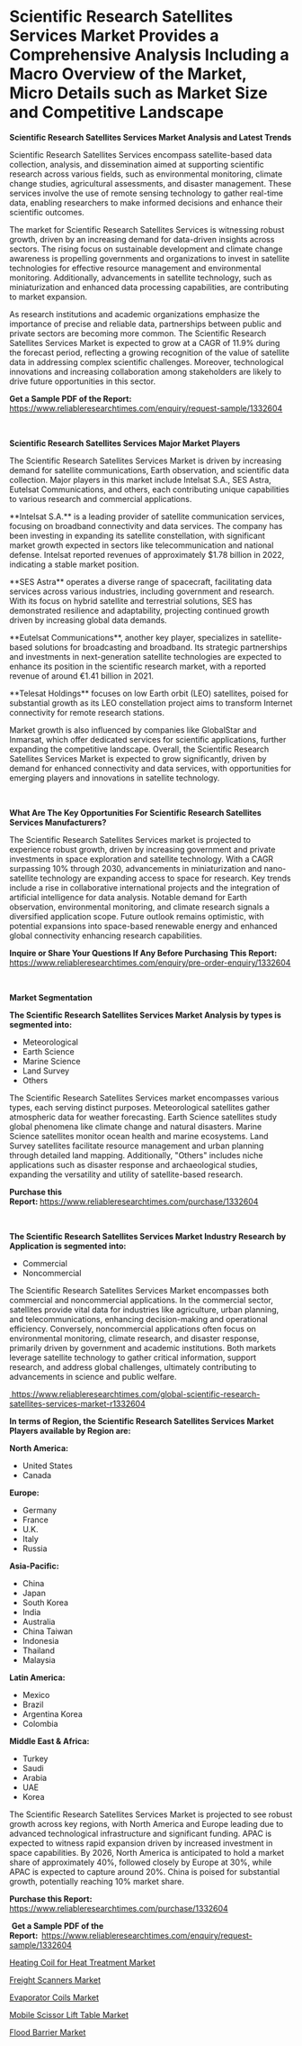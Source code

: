 <p><h1>Scientific Research Satellites Services Market Provides a Comprehensive Analysis Including a Macro Overview of the Market, Micro Details such as Market Size and Competitive Landscape</h1></p><p><strong>Scientific Research Satellites Services Market Analysis and Latest Trends</strong></p>
<p><p>Scientific Research Satellites Services encompass satellite-based data collection, analysis, and dissemination aimed at supporting scientific research across various fields, such as environmental monitoring, climate change studies, agricultural assessments, and disaster management. These services involve the use of remote sensing technology to gather real-time data, enabling researchers to make informed decisions and enhance their scientific outcomes.</p><p>The market for Scientific Research Satellites Services is witnessing robust growth, driven by an increasing demand for data-driven insights across sectors. The rising focus on sustainable development and climate change awareness is propelling governments and organizations to invest in satellite technologies for effective resource management and environmental monitoring. Additionally, advancements in satellite technology, such as miniaturization and enhanced data processing capabilities, are contributing to market expansion.</p><p>As research institutions and academic organizations emphasize the importance of precise and reliable data, partnerships between public and private sectors are becoming more common. The Scientific Research Satellites Services Market is expected to grow at a CAGR of 11.9% during the forecast period, reflecting a growing recognition of the value of satellite data in addressing complex scientific challenges. Moreover, technological innovations and increasing collaboration among stakeholders are likely to drive future opportunities in this sector.</p></p>
<p><strong>Get a Sample PDF of the Report:&nbsp;</strong> <a href="https://www.reliableresearchtimes.com/enquiry/request-sample/1332604?utm_campaign=2771&utm_medium=2&utm_source=Github&utm_content=ia&utm_term=24032025&utm_id=scientific-research-satellites-services">https://www.reliableresearchtimes.com/enquiry/request-sample/1332604</a></p>
<p>&nbsp;</p>
<p><strong>Scientific Research Satellites Services Major Market Players</strong></p>
<p><p>The Scientific Research Satellites Services Market is driven by increasing demand for satellite communications, Earth observation, and scientific data collection. Major players in this market include Intelsat S.A., SES Astra, Eutelsat Communications, and others, each contributing unique capabilities to various research and commercial applications.</p><p>**Intelsat S.A.** is a leading provider of satellite communication services, focusing on broadband connectivity and data services. The company has been investing in expanding its satellite constellation, with significant market growth expected in sectors like telecommunication and national defense. Intelsat reported revenues of approximately $1.78 billion in 2022, indicating a stable market position.</p><p>**SES Astra** operates a diverse range of spacecraft, facilitating data services across various industries, including government and research. With its focus on hybrid satellite and terrestrial solutions, SES has demonstrated resilience and adaptability, projecting continued growth driven by increasing global data demands.</p><p>**Eutelsat Communications**, another key player, specializes in satellite-based solutions for broadcasting and broadband. Its strategic partnerships and investments in next-generation satellite technologies are expected to enhance its position in the scientific research market, with a reported revenue of around €1.41 billion in 2021.</p><p>**Telesat Holdings** focuses on low Earth orbit (LEO) satellites, poised for substantial growth as its LEO constellation project aims to transform Internet connectivity for remote research stations.</p><p>Market growth is also influenced by companies like GlobalStar and Inmarsat, which offer dedicated services for scientific applications, further expanding the competitive landscape. Overall, the Scientific Research Satellites Services Market is expected to grow significantly, driven by demand for enhanced connectivity and data services, with opportunities for emerging players and innovations in satellite technology.</p></p>
<p>&nbsp;</p>
<p><strong>What Are The Key Opportunities For Scientific Research Satellites Services Manufacturers?</strong></p>
<p><p>The Scientific Research Satellites Services market is projected to experience robust growth, driven by increasing government and private investments in space exploration and satellite technology. With a CAGR surpassing 10% through 2030, advancements in miniaturization and nano-satellite technology are expanding access to space for research. Key trends include a rise in collaborative international projects and the integration of artificial intelligence for data analysis. Notable demand for Earth observation, environmental monitoring, and climate research signals a diversified application scope. Future outlook remains optimistic, with potential expansions into space-based renewable energy and enhanced global connectivity enhancing research capabilities.</p></p>
<p><strong>Inquire or Share Your Questions If Any Before Purchasing This Report:</strong> <a href="https://www.reliableresearchtimes.com/enquiry/pre-order-enquiry/1332604?utm_campaign=2771&utm_medium=2&utm_source=Github&utm_content=ia&utm_term=24032025&utm_id=scientific-research-satellites-services">https://www.reliableresearchtimes.com/enquiry/pre-order-enquiry/1332604</a></p>
<p>&nbsp;</p>
<p><strong>Market Segmentation</strong></p>
<p><strong>The Scientific Research Satellites Services Market Analysis by types is segmented into:</strong></p>
<p><ul><li>Meteorological</li><li>Earth Science</li><li>Marine Science</li><li>Land Survey</li><li>Others</li></ul></p>
<p><p>The Scientific Research Satellites Services market encompasses various types, each serving distinct purposes. Meteorological satellites gather atmospheric data for weather forecasting. Earth Science satellites study global phenomena like climate change and natural disasters. Marine Science satellites monitor ocean health and marine ecosystems. Land Survey satellites facilitate resource management and urban planning through detailed land mapping. Additionally, "Others" includes niche applications such as disaster response and archaeological studies, expanding the versatility and utility of satellite-based research.</p></p>
<p><strong>Purchase this Report:&nbsp;</strong><a href="https://www.reliableresearchtimes.com/purchase/1332604?utm_campaign=2771&utm_medium=2&utm_source=Github&utm_content=ia&utm_term=24032025&utm_id=scientific-research-satellites-services">https://www.reliableresearchtimes.com/purchase/1332604</a></p>
<p>&nbsp;</p>
<p><strong>The Scientific Research Satellites Services Market Industry Research by Application is segmented into:</strong></p>
<p><ul><li>Commercial</li><li>Noncommercial</li></ul></p>
<p><p>The Scientific Research Satellites Services Market encompasses both commercial and noncommercial applications. In the commercial sector, satellites provide vital data for industries like agriculture, urban planning, and telecommunications, enhancing decision-making and operational efficiency. Conversely, noncommercial applications often focus on environmental monitoring, climate research, and disaster response, primarily driven by government and academic institutions. Both markets leverage satellite technology to gather critical information, support research, and address global challenges, ultimately contributing to advancements in science and public welfare.</p></p>
<p><a href="https://www.reliableresearchtimes.com/global-scientific-research-satellites-services-market-r1332604?utm_campaign=2771&utm_medium=2&utm_source=Github&utm_content=ia&utm_term=24032025&utm_id=scientific-research-satellites-services">&nbsp;https://www.reliableresearchtimes.com/global-scientific-research-satellites-services-market-r1332604</a></p>
<p><strong>In terms of Region, the Scientific Research Satellites Services Market Players available by Region are:</strong></p>
<p>
    <p> <strong> North America: </strong>
        <ul>
            <li>United States</li>
            <li>Canada</li>
        </ul>
        </p> 
    <p> <strong> Europe: </strong>
        <ul>
            <li>Germany</li>
            <li>France</li>
            <li>U.K.</li>
            <li>Italy</li>
            <li>Russia</li>
        </ul>
        </p> 
    <p> <strong> Asia-Pacific: </strong>
        <ul>
            <li>China</li>
            <li>Japan</li>
            <li>South Korea</li>
            <li>India</li>
            <li>Australia</li>
            <li>China Taiwan</li>
            <li>Indonesia</li>
            <li>Thailand</li>
            <li>Malaysia</li>
        </ul>
        </p> 
    <p> <strong> Latin America: </strong>
        <ul>
            <li>Mexico</li>
            <li>Brazil</li>
            <li>Argentina Korea</li>
            <li>Colombia</li>
        </ul>
        </p> 
    <p> <strong> Middle East & Africa: </strong>
        <ul>
            <li>Turkey</li>
            <li>Saudi</li>
            <li>Arabia</li>
            <li>UAE</li>
            <li>Korea</li>
        </ul>
    </p>
    </p>
<p><p>The Scientific Research Satellites Services Market is projected to see robust growth across key regions, with North America and Europe leading due to advanced technological infrastructure and significant funding. APAC is expected to witness rapid expansion driven by increased investment in space capabilities. By 2026, North America is anticipated to hold a market share of approximately 40%, followed closely by Europe at 30%, while APAC is expected to capture around 20%. China is poised for substantial growth, potentially reaching 10% market share.</p></p>
<p><strong>Purchase this Report: </strong><a href="https://www.reliableresearchtimes.com/purchase/1332604?utm_campaign=2771&utm_medium=2&utm_source=Github&utm_content=ia&utm_term=24032025&utm_id=scientific-research-satellites-services">https://www.reliableresearchtimes.com/purchase/1332604</a></p>
<p>&nbsp;<strong>Get a Sample PDF of the Report:&nbsp;&nbsp;</strong><a href="https://www.reliableresearchtimes.com/enquiry/request-sample/1332604?utm_campaign=2771&utm_medium=2&utm_source=Github&utm_content=ia&utm_term=24032025&utm_id=scientific-research-satellites-services">https://www.reliableresearchtimes.com/enquiry/request-sample/1332604</a></p>
<p><strong></strong></p>
<p><p><a href="https://github.com/tszkintruca/Market-Research-Report-List-1/blob/main/heating-coil-for-heat-treatment-market.md?utm_campaign=2771&utm_medium=2&utm_source=Github&utm_content=ia&utm_term=24032025&utm_id=scientific-research-satellites-services">Heating Coil for Heat Treatment Market</a></p><p><a href="https://www.linkedin.com/pulse/growth-opportunities-challenges-freight-scanners-market-projected-gnfue?utm_campaign=2771&utm_medium=2&utm_source=Github&utm_content=ia&utm_term=24032025&utm_id=scientific-research-satellites-services">Freight Scanners Market</a></p><p><a href="https://www.linkedin.com/pulse/evaporator-coils-market-essentials-key-players-demand-drivers-vaeje?utm_campaign=2771&utm_medium=2&utm_source=Github&utm_content=ia&utm_term=24032025&utm_id=scientific-research-satellites-services">Evaporator Coils Market</a></p><p><a href="https://www.linkedin.com/pulse/analyzing-mobile-scissor-lift-table-market-98-cagr-growth-forecast-45gqe?utm_campaign=2771&utm_medium=2&utm_source=Github&utm_content=ia&utm_term=24032025&utm_id=scientific-research-satellites-services">Mobile Scissor Lift Table Market</a></p><p><a href="https://www.linkedin.com/pulse/flood-barrier-market-outlook-anticipated-growth-projected-cagr-6rmbe?utm_campaign=2771&utm_medium=2&utm_source=Github&utm_content=ia&utm_term=24032025&utm_id=scientific-research-satellites-services">Flood Barrier Market</a></p></p>